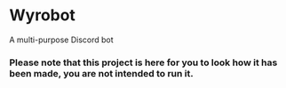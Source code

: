 # Wyrobot
A multi-purpose Discord bot

### Please note that this project is here for you to look how it has been made, you are not intended to run it.
